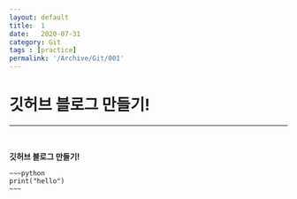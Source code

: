 ```yaml
---
layout: default
title:  1
date:   2020-07-31
category: Git
tags : [practice]
permalink: '/Archive/Git/001'
---
```


# 깃허브 블로그 만들기!
* * * 
<br>

**깃허브 블로그 만들기!**

    ~~~python
    print("hello")
    ~~~